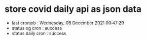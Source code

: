 # store covid daily api as json data

- last cronjob : Wednesday, 08 December 2021 00:47:29
- status og cron : success
- status daily cron : success
      
      